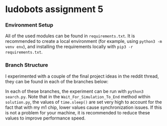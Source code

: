 # ludobots assignment 5

### Environment Setup

All of the used modules can be found in `requirements.txt`. It is recommended to create a local environment (for example, using `python3 -m venv env`),
and installing the requirements locally with `pip3 -r requirements.txt`.

### Branch Structure

I experimented with a couple of the final project ideas in the reddit thread, they can be found in each of the branches below:


In each of these branches, the experiment can be run with `python3 search.py`. Note that in the `Wait_For_Simulation_To_End` method within `solution.py`,
the values of `time.sleep()` are set very high to account for the fact that with my m1 chip, lower values cause synchronization issues. If this is 
not a problem for your machine, it is recommended to reduce these values to improve performance speed.

